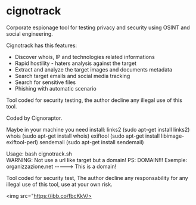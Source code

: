 # cignotrack

Corporate espionage tool for testing privacy and security 
using OSINT and social engineering.

Cignotrack has this features:

- Discover whois, IP and technologies related informations
- Rapid hostility - haters analysis against the target
- Extract and analyze the target images and documents metadata
- Search target emails and social media tracking
- Search for sensitive files
- Phishing with automatic scenario

Tool coded for security testing, the author decline any illegal use of this tool.

Coded by Cignoraptor.

Maybe in your machine you need install: 
links2 (sudo apt-get install links2) 
whois (sudo apt-get install whois)
exiftool (sudo apt-get install libimage-exiftool-perl)
sendemail (sudo apt-get install sendemail)

Usage: bash cignotrack.sh   
WARNING: Not use a url like target but a domain!
PS: DOMAIN!!!
Exemple: organizzazione.net -----> This is a domain!

Tool coded for security test, The author decline any responsability for any illegal use of this tool, use at your own risk.

<img src="https://ibb.co/fbcKkV/>
